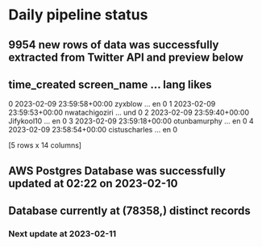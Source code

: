 # Daily pipeline status
## 9954 new rows of data was successfully extracted from Twitter API and preview below
##                time_created     screen_name  ... lang likes
0 2023-02-09 23:59:58+00:00         zyxblow  ...   en     0
1 2023-02-09 23:59:53+00:00  nwatachigoziri  ...  und     0
2 2023-02-09 23:59:40+00:00      Jifykool10  ...   en     0
3 2023-02-09 23:59:18+00:00    otunbamurphy  ...   en     0
4 2023-02-09 23:58:54+00:00   cistuscharles  ...   en     0

[5 rows x 14 columns]
## AWS Postgres Database was successfully updated at  02:22 on 2023-02-10
## Database currently at (78358,) distinct records
### Next update at 2023-02-11
